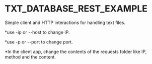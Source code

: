 # TXT_DATABASE_REST_EXAMPLE
Simple client and HTTP interactions for handling text files.

<p>*use -ip or --host to change IP.</p>
<p>*use -p or --port to change port.</p>
<p>*In the client app, change the contents of the requests folder like IP, method and the content.</p>

